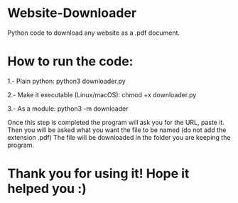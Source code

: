 # Website-Downloader
Python code to download any website as a .pdf document.

# How to run the code: 

1.- Plain python: 
python3 downloader.py

2.- Make it executable (Linux/macOS): 
chmod +x downloader.py

3.- As a module: 
python3 -m downloader


Once this step is completed the program will ask you for the URL, paste it.
Then you will be asked what you want the file to be named (do not add the extension .pdf)
The file will be downloaded in the folder you are keeping the program.

# Thank you for using it! Hope it helped you :)
